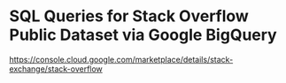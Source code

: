 # SQL Queries for Stack Overflow Public Dataset via Google BigQuery

https://console.cloud.google.com/marketplace/details/stack-exchange/stack-overflow

